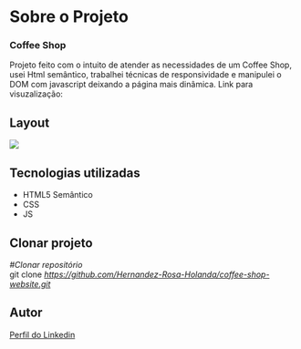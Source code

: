 <div>
  <h1>Sobre o Projeto</h1>

  <h3>Coffee Shop</h3> 
  <p>
    Projeto feito com o intuito de atender as necessidades de um Coffee Shop, usei Html semântico, trabalhei técnicas de responsividade e manipulei o DOM com javascript deixando a página mais dinâmica.
   Link para visuzalização: <a href="https://coffee-shop-website.vercel.app/"></a>
  </p>
<h2>Layout</h2>

  <img src="https://user-images.githubusercontent.com/82759865/140951445-6ffa190c-5c1a-4a39-ad45-3610948c8d38.gif">


<h2>Tecnologias utilizadas</h2>

<ul>
  <li>HTML5 Semântico
  <li>CSS
  <li>JS
</ul>

<h2>Clonar projeto</h2>

<i>#Clonar repositório</i></br>
  git clone <i>https://github.com/Hernandez-Rosa-Holanda/coffee-shop-website.git</i>

<h2>Autor</h2> 
<p>
<a href="https://www.linkedin.com/in/hernandez-rosa-de-holanda/">Perfil do Linkedin</a>
</p>
</div> 
